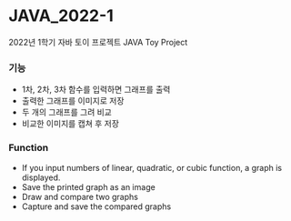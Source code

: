 # JAVA_2022-1
2022년 1학기 자바 토이 프로젝트
JAVA Toy Project

### 기능
- 1차, 2차, 3차 함수를 입력하면 그래프를 출력
- 출력한 그래프를 이미지로 저장
- 두 개의 그래프를 그려 비교
- 비교한 이미지를 캡쳐 후 저장

### Function
- If you input numbers of linear, quadratic, or cubic function, a graph is displayed.
- Save the printed graph as an image
- Draw and compare two graphs
- Capture and save the compared graphs
